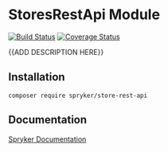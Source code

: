 # StoresRestApi Module
[![Build Status](https://travis-ci.org/spryker/store-rest-api.svg)](https://travis-ci.org/spryker/store-rest-api)
[![Coverage Status](https://coveralls.io/repos/github/spryker/store-rest-api/badge.svg)](https://coveralls.io/github/spryker/store-rest-api)

{{ADD DESCRIPTION HERE}}

## Installation

```
composer require spryker/store-rest-api
```

## Documentation

[Spryker Documentation](https://academy.spryker.com/developing_with_spryker/module_guide/modules.html)
